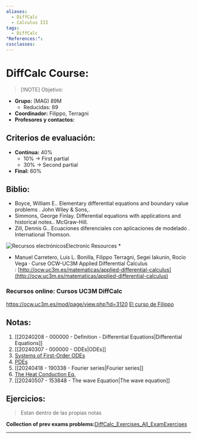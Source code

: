 ```yaml
---
aliases:
  - DiffCalc
  - Calculus III
tags:
  - DiffCalc
"References:": 
cssclasses:
---
```

# DiffCalc Course: 

> [!NOTE] Objetivo:
>  
+ **Grupo:** (MAG) 89M
	+ Reducidas: 89
+ **Coordinador:** Filippo, Terragni
+ **Profesores y contactos:**

## Criterios de evaluación: 
+ **Continua:** 40%
	+ 10% → First partial
	+ 30% → Second partial
+ **Final:** 60%

## Biblio:
- Boyce, William E.. Elementary differential equations and boundary value problems . John Wiley & Sons,.
- Simmons, George Finlay. Differential equations with applications and historical notes.. McGraw-Hill.
- Zill, Dennis G.. Ecuaciones diferenciales con aplicaciones de modelado . International Thomson.

![Recursos electrónicos](https://aplicaciones.uc3m.es/cpa/web/imagenes/ARROBA.gif)Electronic Resources *

- Manuel Carretero, Luis L. Bonilla, Filippo Terragni, Segei Iakunin, Rocío Vega · Curse OCW-UC3M Applied Differential Calculus : [http://ocw.uc3m.es/matematicas/applied-differential-calculus](http://ocw.uc3m.es/matematicas/applied-differential-calculus)

### Recursos online: Cursos UC3M DiffCalc
https://ocw.uc3m.es/mod/page/view.php?id=3120
[El curso de Filippo](https://ocw.uc3m.es/mod/page/view.php?id=3076)
## Notas:
1. [[20240208 - 000000 - Definition - Differential Equations|Differential Equations]]
2. [[20240307 - 000000 - ODEs|ODEs]]
5. [Systems of First-Order ODEs](../../02%20-%20Atomic/Systems%20of%20First-Order%20ODEs.md)
6. [PDEs](../../02%20-%20Atomic/20240418%20-%20193416%20-%20Partial%20Differential%20Equations%20(PDEs).md)
7. [[20240418 - 190338 - Fourier series|Fourier series]]
9. [The Heat Conduction Eq.](../../02%20-%20Atomic/20240418%20-%20194138%20-%20The%20Heat%20Conduction%20Equation.md)
10. [[20240507 - 153848 - The wave Equation|The wave equation]]

## Ejercicios: 
> Estan dentro de las propias notas

**Collection of prev exams problems:**[DiffCalc_Exercises_All_ExamExercises](../00.References/DiffCalc_Exercises_All_ExamExercises.pdf)


---
